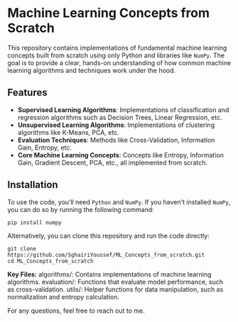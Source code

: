 # Machine Learning Concepts from Scratch

This repository contains implementations of fundamental machine learning concepts built from scratch using only Python and libraries like `NumPy`. The goal is to provide a clear, hands-on understanding of how common machine learning algorithms and techniques work under the hood.

## Features

- **Supervised Learning Algorithms**: Implementations of classification and regression algorithms such as Decision Trees, Linear Regression, etc.
- **Unsupervised Learning Algorithms**: Implementations of clustering algorithms like K-Means, PCA, etc.
- **Evaluation Techniques**: Methods like Cross-Validation, Information Gain, Entropy, etc.
- **Core Machine Learning Concepts**: Concepts like Entropy, Information Gain, Gradient Descent, PCA, etc., all implemented from scratch.

## Installation

To use the code, you’ll need `Python` and `NumPy`. If you haven't installed `NumPy`, you can do so by running the following command:

```bash
pip install numpy
```
Alternatively, you can clone this repository and run the code directly:
```
git clone https://github.com/SghairiYoussef/ML_Concepts_from_scratch.git
cd ML_Concepts_from_scratch
```

**Key Files:**
algorithms/: Contains implementations of machine learning algorithms.
evaluation/: Functions that evaluate model performance, such as cross-validation.
utils/: Helper functions for data manipulation, such as normalization and entropy calculation.

For any questions, feel free to reach out to me.
